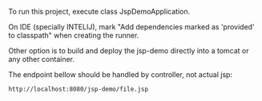 To run this project, execute class JspDemoApplication.

On IDE (specially INTELIJ), mark "Add dependencies marked as 'provided' to classpath"
when creating the runner.


Other option is to build and deploy the jsp-demo directly into a tomcat or any other container.

The endpoint bellow should be handled by controller, not actual jsp:

```http://localhost:8080/jsp-demo/file.jsp```